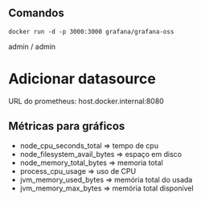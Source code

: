 ## Comandos
```
docker run -d -p 3000:3000 grafana/grafana-oss
```
admin / admin


# Adicionar datasource

URL do prometheus: host.docker.internal:8080

## Métricas para gráficos

- node_cpu_seconds_total => tempo de cpu
- node_filesystem_avail_bytes => espaço em disco
- node_memory_total_bytes => memoria total
- process_cpu_usage => uso de CPU
- jvm_memory_used_bytes => memória total do usada
- jvm_memory_max_bytes => memória total disponível